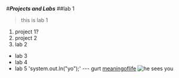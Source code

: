 #***Projects and Labs***
##lab 1
>this is lab 1
1. project 1?
2. project 2
3. lab 2

- lab 3
- lab 4
- lab 5
  'system.out.ln("yo");'
  --- gurt
  [meaningoflife](https://media1.tenor.com/m/WCVJtVMOrasAAAAd/bird-tripod.gif)
![he sees you](hi.jpg)
